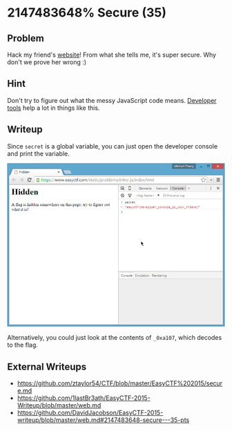 # 2147483648% Secure (35)

## Problem

Hack my friend's [website](https://www.easyctf.com/static/problems/intro-js/index.html)! From what she tells me, it's super secure. Why don't we prove her wrong :)

## Hint

Don't try to figure out what the messy JavaScript code means. [Developer tools](https://www.google.com/search?q=developer+tools) help a lot in things like this.

## Writeup

Since `secret` is a global variable, you can just open the developer console and print the variable.

![](screenshots/2147483648_1.png)

Alternatively, you could just look at the contents of `_0xa107`, which decodes to the flag.

## External Writeups

* https://github.com/ztaylor54/CTF/blob/master/EasyCTF%202015/secure.md
* https://github.com/1lastBr3ath/EasyCTF-2015-Writeup/blob/master/web.md
* https://github.com/DavidJacobson/EasyCTF-2015-writeup/blob/master/web.md#2147483648-secure---35-pts
